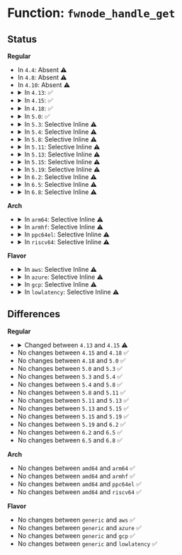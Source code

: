 # Function: <code>fwnode_handle_get</code>

## Status
<b>Regular</b>
<ul>
<li>
In <code>4.4</code>: Absent ⚠️
</li>
<li>
In <code>4.8</code>: Absent ⚠️
</li>
<li>
In <code>4.10</code>: Absent ⚠️
</li>
<li>
<details>
<summary>In <code>4.13</code>: ✅</summary>

```c
void fwnode_handle_get(struct fwnode_handle *fwnode);
```

**Collision:** Unique Global

**Inline:** No

**Transformation:** False

**Instances:**

```
In drivers/base/property.c (ffffffff815e5f50)
Location: drivers/base/property.c:1004
Inline: False
```
**Symbols:**

```
ffffffff815e5f50-ffffffff815e5f75: fwnode_handle_get (STB_GLOBAL)
```
</details>
</li>
<li>
<details>
<summary>In <code>4.15</code>: ✅</summary>

```c
struct fwnode_handle *fwnode_handle_get(struct fwnode_handle *fwnode);
```

**Collision:** Unique Global

**Inline:** No

**Transformation:** False

**Instances:**

```
In drivers/base/property.c (ffffffff8164d290)
Location: drivers/base/property.c:1050
Inline: False
```
**Symbols:**

```
ffffffff8164d290-ffffffff8164d2bd: fwnode_handle_get (STB_GLOBAL)
```
</details>
</li>
<li>
<details>
<summary>In <code>4.18</code>: ✅</summary>

```c
struct fwnode_handle *fwnode_handle_get(struct fwnode_handle *fwnode);
```

**Collision:** Unique Global

**Inline:** No

**Transformation:** False

**Instances:**

```
In drivers/base/property.c (ffffffff81688bb0)
Location: drivers/base/property.c:1136
Inline: False
```
**Symbols:**

```
ffffffff81688bb0-ffffffff81688bdd: fwnode_handle_get (STB_GLOBAL)
```
</details>
</li>
<li>
<details>
<summary>In <code>5.0</code>: ✅</summary>

```c
struct fwnode_handle *fwnode_handle_get(struct fwnode_handle *fwnode);
```

**Collision:** Unique Global

**Inline:** No

**Transformation:** False

**Instances:**

```
In drivers/base/property.c (ffffffff816a88b0)
Location: drivers/base/property.c:659
Inline: False
```
**Symbols:**

```
ffffffff816a88b0-ffffffff816a88dd: fwnode_handle_get (STB_GLOBAL)
```
</details>
</li>
<li>
<details>
<summary>In <code>5.3</code>: Selective Inline ⚠️</summary>

```c
struct fwnode_handle *fwnode_handle_get(struct fwnode_handle *fwnode);
```

**Collision:** Unique Global

**Inline:** Selective

**Transformation:** False

**Instances:**

```
In drivers/base/property.c (ffffffff816e24a7)
Location: drivers/base/property.c:683
Inline: True
Inline callers:
  - drivers/base/property.c:fwnode_graph_get_endpoint_by_id
```
**Symbols:**

```
ffffffff816e19a0-ffffffff816e19cd: fwnode_handle_get (STB_GLOBAL)
```
</details>
</li>
<li>
<details>
<summary>In <code>5.4</code>: Selective Inline ⚠️</summary>

```c
struct fwnode_handle *fwnode_handle_get(struct fwnode_handle *fwnode);
```

**Collision:** Unique Global

**Inline:** Selective

**Transformation:** False

**Instances:**

```
In drivers/base/property.c (ffffffff81706657)
Location: drivers/base/property.c:683
Inline: True
Inline callers:
  - drivers/base/property.c:fwnode_graph_get_endpoint_by_id
Direct callers:
  - drivers/base/swnode.c:software_node_get_parent
```
**Symbols:**

```
ffffffff81705b50-ffffffff81705b7d: fwnode_handle_get (STB_GLOBAL)
```
</details>
</li>
<li>
<details>
<summary>In <code>5.8</code>: Selective Inline ⚠️</summary>

```c
struct fwnode_handle *fwnode_handle_get(struct fwnode_handle *fwnode);
```

**Collision:** Unique Global

**Inline:** Selective

**Transformation:** False

**Instances:**

```
In drivers/base/property.c (ffffffff817c1432)
Location: drivers/base/property.c:762
Inline: True
Inline callers:
  - drivers/base/property.c:fwnode_graph_get_endpoint_by_id
  - drivers/base/property.c:fwnode_get_nth_parent
Direct callers:
  - kernel/irq/irqdomain.c:__irq_domain_add
  - drivers/base/swnode.c:software_node_get_parent
```
**Symbols:**

```
ffffffff817c02c0-ffffffff817c02ed: fwnode_handle_get (STB_GLOBAL)
```
</details>
</li>
<li>
<details>
<summary>In <code>5.11</code>: Selective Inline ⚠️</summary>

```c
struct fwnode_handle *fwnode_handle_get(struct fwnode_handle *fwnode);
```

**Collision:** Unique Global

**Inline:** Selective

**Transformation:** False

**Instances:**

```
In drivers/base/property.c (ffffffff817d62d2)
Location: drivers/base/property.c:814
Inline: True
Inline callers:
  - drivers/base/property.c:fwnode_graph_get_endpoint_by_id
  - drivers/base/property.c:fwnode_is_ancestor_of
  - drivers/base/property.c:fwnode_get_nth_parent
  - drivers/base/property.c:fwnode_get_next_parent_dev
Direct callers:
  - kernel/irq/irqdomain.c:__irq_domain_add
  - drivers/base/swnode.c:software_node_get_next_child
  - drivers/base/swnode.c:software_node_get_parent
```
**Symbols:**

```
ffffffff817d5180-ffffffff817d51ad: fwnode_handle_get (STB_GLOBAL)
```
</details>
</li>
<li>
<details>
<summary>In <code>5.13</code>: Selective Inline ⚠️</summary>

```c
struct fwnode_handle *fwnode_handle_get(struct fwnode_handle *fwnode);
```

**Collision:** Unique Global

**Inline:** Selective

**Transformation:** False

**Instances:**

```
In drivers/base/property.c (ffffffff817b9d0a)
Location: drivers/base/property.c:814
Inline: True
Inline callers:
  - drivers/base/property.c:fwnode_graph_get_endpoint_by_id
  - drivers/base/property.c:fwnode_is_ancestor_of
  - drivers/base/property.c:fwnode_get_nth_parent
  - drivers/base/property.c:fwnode_get_next_parent_dev
Direct callers:
  - kernel/irq/irqdomain.c:__irq_domain_add
  - kernel/irq/irqdomain.c:__irq_domain_add
  - drivers/base/swnode.c:software_node_get_next_child
  - drivers/base/swnode.c:software_node_get_parent
```
**Symbols:**

```
ffffffff817b8b90-ffffffff817b8bbd: fwnode_handle_get (STB_GLOBAL)
```
</details>
</li>
<li>
<details>
<summary>In <code>5.15</code>: Selective Inline ⚠️</summary>

```c
struct fwnode_handle *fwnode_handle_get(struct fwnode_handle *fwnode);
```

**Collision:** Unique Global

**Inline:** Selective

**Transformation:** False

**Instances:**

```
In drivers/base/property.c (ffffffff818439e1)
Location: drivers/base/property.c:809
Inline: True
Inline callers:
  - drivers/base/property.c:fwnode_graph_get_endpoint_by_id
  - drivers/base/property.c:fwnode_is_ancestor_of
  - drivers/base/property.c:fwnode_get_nth_parent
  - drivers/base/property.c:fwnode_get_next_parent_dev
Direct callers:
  - kernel/irq/irqdomain.c:__irq_domain_add
  - kernel/irq/irqdomain.c:__irq_domain_add
  - drivers/base/swnode.c:software_node_get_next_child
  - drivers/base/swnode.c:software_node_get_parent
  - drivers/net/mdio/fwnode_mdio.c:fwnode_mdiobus_phy_device_register
```
**Symbols:**

```
ffffffff81842820-ffffffff8184284d: fwnode_handle_get (STB_GLOBAL)
```
</details>
</li>
<li>
<details>
<summary>In <code>5.19</code>: Selective Inline ⚠️</summary>

```c
struct fwnode_handle *fwnode_handle_get(struct fwnode_handle *fwnode);
```

**Collision:** Unique Global

**Inline:** Selective

**Transformation:** False

**Instances:**

```
In drivers/base/property.c (ffffffff81987737)
Location: drivers/base/property.c:809
Inline: True
Inline callers:
  - drivers/base/property.c:fwnode_graph_get_endpoint_by_id
Direct callers:
  - kernel/irq/irqdomain.c:__irq_domain_add
  - kernel/irq/irqdomain.c:__irq_domain_add
  - kernel/irq/irqdomain.c:__irq_domain_add
  - drivers/base/swnode.c:software_node_graph_get_next_endpoint
  - drivers/base/swnode.c:software_node_graph_get_next_endpoint
  - drivers/base/swnode.c:software_node_get_next_child
  - drivers/net/mdio/fwnode_mdio.c:fwnode_mdiobus_phy_device_register
```
**Symbols:**

```
ffffffff81986890-ffffffff819868d8: fwnode_handle_get (STB_GLOBAL)
```
</details>
</li>
<li>
<details>
<summary>In <code>6.2</code>: Selective Inline ⚠️</summary>

```c
struct fwnode_handle *fwnode_handle_get(struct fwnode_handle *fwnode);
```

**Collision:** Unique Global

**Inline:** Selective

**Transformation:** False

**Instances:**

```
In drivers/base/property.c (ffffffff81af6057)
Location: drivers/base/property.c:817
Inline: True
Inline callers:
  - drivers/base/property.c:fwnode_graph_get_endpoint_by_id
Direct callers:
  - kernel/irq/irqdomain.c:__irq_domain_create
  - kernel/irq/irqdomain.c:__irq_domain_create
  - kernel/irq/irqdomain.c:__irq_domain_create
  - drivers/base/swnode.c:software_node_graph_get_next_endpoint
  - drivers/base/swnode.c:software_node_graph_get_next_endpoint
  - drivers/base/swnode.c:software_node_get_next_child
  - drivers/net/mdio/fwnode_mdio.c:fwnode_mdiobus_register_phy
  - drivers/net/mdio/fwnode_mdio.c:fwnode_mdiobus_phy_device_register
```
**Symbols:**

```
ffffffff81af4f90-ffffffff81af4fd8: fwnode_handle_get (STB_GLOBAL)
```
</details>
</li>
<li>
<details>
<summary>In <code>6.5</code>: Selective Inline ⚠️</summary>

```c
struct fwnode_handle *fwnode_handle_get(struct fwnode_handle *fwnode);
```

**Collision:** Unique Global

**Inline:** Selective

**Transformation:** False

**Instances:**

```
In drivers/base/property.c (ffffffff81b442b1)
Location: drivers/base/property.c:853
Inline: True
Inline callers:
  - drivers/base/property.c:fwnode_graph_get_endpoint_by_id
Direct callers:
  - kernel/irq/irqdomain.c:__irq_domain_create
  - kernel/irq/irqdomain.c:__irq_domain_create
  - kernel/irq/irqdomain.c:__irq_domain_create
  - drivers/base/swnode.c:software_node_graph_get_next_endpoint
  - drivers/base/swnode.c:software_node_graph_get_next_endpoint
  - drivers/base/swnode.c:software_node_get_next_child
  - drivers/net/mdio/fwnode_mdio.c:fwnode_mdiobus_register_phy
  - drivers/net/mdio/fwnode_mdio.c:fwnode_mdiobus_phy_device_register
```
**Symbols:**

```
ffffffff81b431a0-ffffffff81b431e8: fwnode_handle_get (STB_GLOBAL)
```
</details>
</li>
<li>
<details>
<summary>In <code>6.8</code>: Selective Inline ⚠️</summary>

```c
struct fwnode_handle *fwnode_handle_get(struct fwnode_handle *fwnode);
```

**Collision:** Unique Global

**Inline:** Selective

**Transformation:** False

**Instances:**

```
In drivers/base/property.c (ffffffff81b9c301)
Location: drivers/base/property.c:917
Inline: True
Inline callers:
  - drivers/base/property.c:fwnode_graph_get_endpoint_by_id
Direct callers:
  - kernel/irq/irqdomain.c:__irq_domain_create
  - kernel/irq/irqdomain.c:__irq_domain_create
  - kernel/irq/irqdomain.c:__irq_domain_create
  - drivers/base/swnode.c:software_node_graph_get_next_endpoint
  - drivers/base/swnode.c:software_node_graph_get_next_endpoint
  - drivers/base/swnode.c:software_node_get_next_child
  - drivers/net/phy/mdio_bus.c:__mdiobus_register
  - drivers/net/mdio/fwnode_mdio.c:fwnode_mdiobus_register_phy
  - drivers/net/mdio/fwnode_mdio.c:fwnode_mdiobus_phy_device_register
```
**Symbols:**

```
ffffffff81b9b070-ffffffff81b9b0b8: fwnode_handle_get (STB_GLOBAL)
```
</details>
</li>
</ul>
<b>Arch</b>
<ul>
<li>
<details>
<summary>In <code>arm64</code>: Selective Inline ⚠️</summary>

```c
struct fwnode_handle *fwnode_handle_get(struct fwnode_handle *fwnode);
```

**Collision:** Unique Global

**Inline:** Selective

**Transformation:** False

**Instances:**

```
In drivers/base/property.c (ffff8000108f3610)
Location: drivers/base/property.c:683
Inline: True
Inline callers:
  - drivers/base/property.c:fwnode_graph_get_endpoint_by_id
Direct callers:
  - drivers/base/swnode.c:software_node_get_parent
```
**Symbols:**

```
ffff8000108f2620-ffff8000108f2680: fwnode_handle_get (STB_GLOBAL)
```
</details>
</li>
<li>
<details>
<summary>In <code>armhf</code>: Selective Inline ⚠️</summary>

```c
struct fwnode_handle *fwnode_handle_get(struct fwnode_handle *fwnode);
```

**Collision:** Unique Global

**Inline:** Selective

**Transformation:** False

**Instances:**

```
In drivers/base/property.c (c09dff2c)
Location: drivers/base/property.c:683
Inline: True
Inline callers:
  - drivers/base/property.c:fwnode_graph_get_endpoint_by_id
Direct callers:
  - drivers/base/swnode.c:software_node_get_parent
```
**Symbols:**

```
c09df264-c09df2a8: fwnode_handle_get (STB_GLOBAL)
```
</details>
</li>
<li>
<details>
<summary>In <code>ppc64el</code>: Selective Inline ⚠️</summary>

```c
struct fwnode_handle *fwnode_handle_get(struct fwnode_handle *fwnode);
```

**Collision:** Unique Global

**Inline:** Selective

**Transformation:** False

**Instances:**

```
In drivers/base/property.c (c00000000098d308)
Location: drivers/base/property.c:683
Inline: True
Inline callers:
  - drivers/base/property.c:fwnode_graph_get_endpoint_by_id
Direct callers:
  - drivers/base/swnode.c:software_node_get_parent
```
**Symbols:**

```
c00000000098c0a0-c00000000098c118: fwnode_handle_get (STB_GLOBAL)
```
</details>
</li>
<li>
<details>
<summary>In <code>riscv64</code>: Selective Inline ⚠️</summary>

```c
struct fwnode_handle *fwnode_handle_get(struct fwnode_handle *fwnode);
```

**Collision:** Unique Global

**Inline:** Selective

**Transformation:** False

**Instances:**

```
In drivers/base/property.c (ffffffe000584d6a)
Location: drivers/base/property.c:683
Inline: True
Inline callers:
  - drivers/base/property.c:fwnode_graph_get_endpoint_by_id
Direct callers:
  - drivers/base/swnode.c:software_node_get_parent
```
**Symbols:**

```
ffffffe0005841b4-ffffffe0005841fa: fwnode_handle_get (STB_GLOBAL)
```
</details>
</li>
</ul>
<b>Flavor</b>
<ul>
<li>
<details>
<summary>In <code>aws</code>: Selective Inline ⚠️</summary>

```c
struct fwnode_handle *fwnode_handle_get(struct fwnode_handle *fwnode);
```

**Collision:** Unique Global

**Inline:** Selective

**Transformation:** False

**Instances:**

```
In drivers/base/property.c (ffffffff816cbda7)
Location: drivers/base/property.c:683
Inline: True
Inline callers:
  - drivers/base/property.c:fwnode_graph_get_endpoint_by_id
Direct callers:
  - drivers/base/swnode.c:software_node_get_parent
```
**Symbols:**

```
ffffffff816cb2a0-ffffffff816cb2cd: fwnode_handle_get (STB_GLOBAL)
```
</details>
</li>
<li>
<details>
<summary>In <code>azure</code>: Selective Inline ⚠️</summary>

```c
struct fwnode_handle *fwnode_handle_get(struct fwnode_handle *fwnode);
```

**Collision:** Unique Global

**Inline:** Selective

**Transformation:** False

**Instances:**

```
In drivers/base/property.c (ffffffff816a70d7)
Location: drivers/base/property.c:683
Inline: True
Inline callers:
  - drivers/base/property.c:fwnode_graph_get_endpoint_by_id
Direct callers:
  - drivers/base/swnode.c:software_node_get_parent
```
**Symbols:**

```
ffffffff816a65d0-ffffffff816a65fd: fwnode_handle_get (STB_GLOBAL)
```
</details>
</li>
<li>
<details>
<summary>In <code>gcp</code>: Selective Inline ⚠️</summary>

```c
struct fwnode_handle *fwnode_handle_get(struct fwnode_handle *fwnode);
```

**Collision:** Unique Global

**Inline:** Selective

**Transformation:** False

**Instances:**

```
In drivers/base/property.c (ffffffff816fa317)
Location: drivers/base/property.c:683
Inline: True
Inline callers:
  - drivers/base/property.c:fwnode_graph_get_endpoint_by_id
Direct callers:
  - drivers/base/swnode.c:software_node_get_parent
```
**Symbols:**

```
ffffffff816f9810-ffffffff816f983d: fwnode_handle_get (STB_GLOBAL)
```
</details>
</li>
<li>
<details>
<summary>In <code>lowlatency</code>: Selective Inline ⚠️</summary>

```c
struct fwnode_handle *fwnode_handle_get(struct fwnode_handle *fwnode);
```

**Collision:** Unique Global

**Inline:** Selective

**Transformation:** False

**Instances:**

```
In drivers/base/property.c (ffffffff81714bb7)
Location: drivers/base/property.c:683
Inline: True
Inline callers:
  - drivers/base/property.c:fwnode_graph_get_endpoint_by_id
Direct callers:
  - drivers/base/swnode.c:software_node_get_parent
```
**Symbols:**

```
ffffffff817140b0-ffffffff817140dd: fwnode_handle_get (STB_GLOBAL)
```
</details>
</li>
</ul>

## Differences
<b>Regular</b>
<ul>
<li>
<details>
<summary>Changed between <code>4.13</code> and <code>4.15</code> ⚠️</summary>
<ul>
<li>
<b>Return type changed. </b>
<code>void</code> ➡️ <code>struct fwnode_handle *</code>
</li>
</ul>
</details>
</li>
<li>
No changes between <code>4.15</code> and <code>4.18</code> ✅
</li>
<li>
No changes between <code>4.18</code> and <code>5.0</code> ✅
</li>
<li>
No changes between <code>5.0</code> and <code>5.3</code> ✅
</li>
<li>
No changes between <code>5.3</code> and <code>5.4</code> ✅
</li>
<li>
No changes between <code>5.4</code> and <code>5.8</code> ✅
</li>
<li>
No changes between <code>5.8</code> and <code>5.11</code> ✅
</li>
<li>
No changes between <code>5.11</code> and <code>5.13</code> ✅
</li>
<li>
No changes between <code>5.13</code> and <code>5.15</code> ✅
</li>
<li>
No changes between <code>5.15</code> and <code>5.19</code> ✅
</li>
<li>
No changes between <code>5.19</code> and <code>6.2</code> ✅
</li>
<li>
No changes between <code>6.2</code> and <code>6.5</code> ✅
</li>
<li>
No changes between <code>6.5</code> and <code>6.8</code> ✅
</li>
</ul>
<b>Arch</b>
<ul>
<li>
No changes between <code>amd64</code> and <code>arm64</code> ✅
</li>
<li>
No changes between <code>amd64</code> and <code>armhf</code> ✅
</li>
<li>
No changes between <code>amd64</code> and <code>ppc64el</code> ✅
</li>
<li>
No changes between <code>amd64</code> and <code>riscv64</code> ✅
</li>
</ul>
<b>Flavor</b>
<ul>
<li>
No changes between <code>generic</code> and <code>aws</code> ✅
</li>
<li>
No changes between <code>generic</code> and <code>azure</code> ✅
</li>
<li>
No changes between <code>generic</code> and <code>gcp</code> ✅
</li>
<li>
No changes between <code>generic</code> and <code>lowlatency</code> ✅
</li>
</ul>
